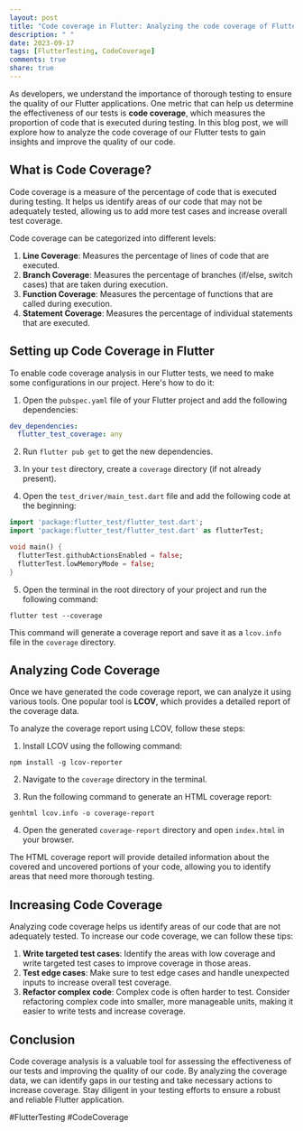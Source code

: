 ```yaml
---
layout: post
title: "Code coverage in Flutter: Analyzing the code coverage of Flutter tests to ensure thorough testing"
description: " "
date: 2023-09-17
tags: [FlutterTesting, CodeCoverage]
comments: true
share: true
---
```


As developers, we understand the importance of thorough testing to ensure the quality of our Flutter applications. One metric that can help us determine the effectiveness of our tests is **code coverage**, which measures the proportion of code that is executed during testing. In this blog post, we will explore how to analyze the code coverage of our Flutter tests to gain insights and improve the quality of our code.

## What is Code Coverage?

Code coverage is a measure of the percentage of code that is executed during testing. It helps us identify areas of our code that may not be adequately tested, allowing us to add more test cases and increase overall test coverage.

Code coverage can be categorized into different levels:

1. **Line Coverage**: Measures the percentage of lines of code that are executed.
2. **Branch Coverage**: Measures the percentage of branches (if/else, switch cases) that are taken during execution.
3. **Function Coverage**: Measures the percentage of functions that are called during execution.
4. **Statement Coverage**: Measures the percentage of individual statements that are executed.

## Setting up Code Coverage in Flutter

To enable code coverage analysis in our Flutter tests, we need to make some configurations in our project. Here's how to do it:

1. Open the `pubspec.yaml` file of your Flutter project and add the following dependencies:
```yaml
dev_dependencies:
  flutter_test_coverage: any
```

2. Run `flutter pub get` to get the new dependencies.

3. In your `test` directory, create a `coverage` directory (if not already present).

4. Open the `test_driver/main_test.dart` file and add the following code at the beginning:
```dart
import 'package:flutter_test/flutter_test.dart';
import 'package:flutter_test/flutter_test.dart' as flutterTest;

void main() {
  flutterTest.githubActionsEnabled = false;
  flutterTest.lowMemoryMode = false;
}
```

5. Open the terminal in the root directory of your project and run the following command:
```
flutter test --coverage
```

This command will generate a coverage report and save it as a `lcov.info` file in the `coverage` directory.

## Analyzing Code Coverage

Once we have generated the code coverage report, we can analyze it using various tools. One popular tool is **LCOV**, which provides a detailed report of the coverage data.

To analyze the coverage report using LCOV, follow these steps:

1. Install LCOV using the following command:
```
npm install -g lcov-reporter
```

2. Navigate to the `coverage` directory in the terminal.

3. Run the following command to generate an HTML coverage report:
```
genhtml lcov.info -o coverage-report
```

4. Open the generated `coverage-report` directory and open `index.html` in your browser.

The HTML coverage report will provide detailed information about the covered and uncovered portions of your code, allowing you to identify areas that need more thorough testing.

## Increasing Code Coverage

Analyzing code coverage helps us identify areas of our code that are not adequately tested. To increase our code coverage, we can follow these tips:

1. **Write targeted test cases**: Identify the areas with low coverage and write targeted test cases to improve coverage in those areas.
2. **Test edge cases**: Make sure to test edge cases and handle unexpected inputs to increase overall test coverage.
3. **Refactor complex code**: Complex code is often harder to test. Consider refactoring complex code into smaller, more manageable units, making it easier to write tests and increase coverage.

## Conclusion

Code coverage analysis is a valuable tool for assessing the effectiveness of our tests and improving the quality of our code. By analyzing the coverage data, we can identify gaps in our testing and take necessary actions to increase coverage. Stay diligent in your testing efforts to ensure a robust and reliable Flutter application.

\#FlutterTesting \#CodeCoverage